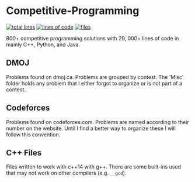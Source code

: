 
# Competitive-Programming

[![total lines](https://tokei.rs/b1/github/Blackgaurd/Competitive-Programming)](https://github.com/Blackgaurd/Competitive-Programming)
[![lines of code](https://tokei.rs/b1/github/Blackgaurd/Competitive-Programming?category=code)](https://github.com/Blackgaurd/Competitive-Programming)
[![files](https://tokei.rs/b1/github/Blackgaurd/Competitive-Programming?category=files)](https://github.com/Blackgaurd/Competitive-Programming)

800+ competitive programming solutions with 29, 000+ lines of code in mainly C++, Python, and Java.

## DMOJ

Problems found on dmoj.ca. Problems are grouped by contest. The 'Misc' folder holds any problem that I either forgot to organize or is not part of a contest.

## Codeforces

Problems found on codeforces.com. Problems are named according to their number on the website. Until I find a better way to organize these I will follow this convention.

## C++ Files

Files written to work with c++14 with g++. There are some built-ins used that may not work on other compilers (e.g. `__gcd`).
